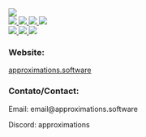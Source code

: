 <a href='https://github.com/guikaua12'>
  <img src='https://github-readme-stats.vercel.app/api/wakatime?username=guikaua12&range=all_time&layout=compact&theme=dark'>
<a>

<div style="display='flex'">
  <a href="https://github.com/guikaua12">
    <img src="https://img.shields.io/badge/Java-ED8B00?style=for-the-badge&logo=java&logoColor=white"/>
    <img src="https://img.shields.io/badge/JavaScript-F7DF1E?style=for-the-badge&logo=javascript&logoColor=black" />
    <img src="https://img.shields.io/badge/TypeScript-007ACC?style=for-the-badge&logo=typescript&logoColor=white" />
    <img src="https://img.shields.io/badge/Node.js-43853D?style=for-the-badge&logo=node.js&logoColor=white" />
    <br/>
    <img src="https://img.shields.io/badge/next.js-000000?style=for-the-badge&logo=next.js&logoColor=white" />
    <img src="https://img.shields.io/badge/Express.js-404D59?style=for-the-badge&logo=express&logoColor=white" />
    <img src="https://img.shields.io/badge/React-20232A?style=for-the-badge&logo=react&logoColor=61DAFB" />
  </a>
</div>

<h3>Website:</h3>
<a href="https//approximations.software" target="_blank">approximations.software</a>
  
<h3>Contato/Contact:</h3>
<p>Email: email@approximations.software</p>
<p>Discord: approximations</p>
